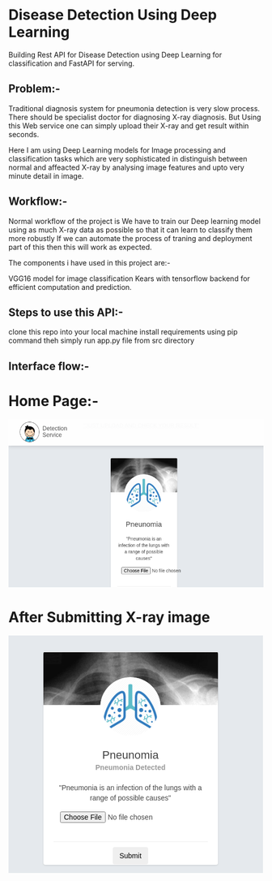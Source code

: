 Disease Detection Using Deep Learning
 ==============================

Building Rest API for Disease Detection using Deep Learning for classification and FastAPI for serving.

## Problem:-

Traditional diagnosis system for pneumonia detection is very slow process. There should be specialist doctor for diagnosing X-ray diagnosis.
But Using this Web service one can simply upload their X-ray and get result within seconds.

Here I am using Deep Learning models for Image processing and classification tasks which are very sophisticated in distinguish between normal and affeacted X-ray by analysing image features and upto very minute detail in image.

## Workflow:-

Normal workflow of the project is We have to train our Deep learning model using as much X-ray data as possible so that it can learn to classify them more robustly
If we can automate the process of traning and deployment part of this then this will work as expected.

The components i have used in this project are:-

VGG16 model for image classification
Kears with tensorflow backend for efficient computation and prediction.

## Steps to use this API:-

clone this repo into your local machine
install requirements using pip command 
theh simply run app.py file from src directory

## Interface flow:-
# Home Page:-
![demo](Demo.png)

# After Submitting X-ray image
![after](after_prediction.png)


